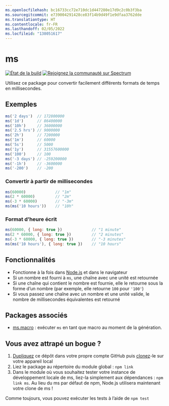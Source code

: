 ```yaml
---
ms.openlocfilehash: bc16733cc72e710dc1d447280e17d9c2c0b3f3ba
ms.sourcegitcommit: e739004291428ce83f14b9d49f1e9dfaa3762dde
ms.translationtype: HT
ms.contentlocale: fr-FR
ms.lasthandoff: 02/05/2022
ms.locfileid: "138051617"
---
```

# <a name="ms"></a>ms

[![État de la build](https://travis-ci.org/zeit/ms.svg?branch=master)](https://travis-ci.org/zeit/ms)
[![Rejoignez la communauté sur Spectrum](https://withspectrum.github.io/badge/badge.svg)](https://spectrum.chat/zeit)

Utilisez ce package pour convertir facilement différents formats de temps en millisecondes.

## <a name="examples"></a>Exemples

```js
ms('2 days')  // 172800000
ms('1d')      // 86400000
ms('10h')     // 36000000
ms('2.5 hrs') // 9000000
ms('2h')      // 7200000
ms('1m')      // 60000
ms('5s')      // 5000
ms('1y')      // 31557600000
ms('100')     // 100
ms('-3 days') // -259200000
ms('-1h')     // -3600000
ms('-200')    // -200
```

### <a name="convert-from-milliseconds"></a>Convertir à partir de millisecondes

```js
ms(60000)             // "1m"
ms(2 * 60000)         // "2m"
ms(-3 * 60000)        // "-3m"
ms(ms('10 hours'))    // "10h"
```

### <a name="time-format-written-out"></a>Format d’heure écrit

```js
ms(60000, { long: true })             // "1 minute"
ms(2 * 60000, { long: true })         // "2 minutes"
ms(-3 * 60000, { long: true })        // "-3 minutes"
ms(ms('10 hours'), { long: true })    // "10 hours"
```

## <a name="features"></a>Fonctionnalités

- Fonctionne à la fois dans [Node.js](https://nodejs.org) et dans le navigateur
- Si un nombre est fourni à `ms`, une chaîne avec une unité est retournée
- Si une chaîne qui contient le nombre est fournie, elle le retourne sous la forme d’un nombre (par exemple, elle retourne `100` pour `'100'`)
- Si vous passez une chaîne avec un nombre et une unité valide, le nombre de millisecondes équivalentes est retourné

## <a name="related-packages"></a>Packages associés

- [ms.macro](https://github.com/knpwrs/ms.macro) : exécuter `ms` en tant que macro au moment de la génération.

## <a name="caught-a-bug"></a>Vous avez attrapé un bogue ?

1. [Dupliquez](https://help.github.com/articles/fork-a-repo/) ce dépôt dans votre propre compte GitHub puis [clonez](https://help.github.com/articles/cloning-a-repository/)-le sur votre appareil local
2. Liez le package au répertoire du module global : `npm link`
3. Dans le module où vous souhaitez tester votre instance de développement locale de ms, liez-la simplement aux dépendances : `npm link ms`. Au lieu du ms par défaut de npm, Node.js utilisera maintenant votre clone de ms !

Comme toujours, vous pouvez exécuter les tests à l’aide de `npm test`
